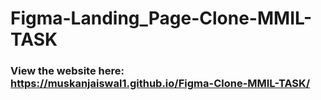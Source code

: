 # Figma-Landing_Page-Clone-MMIL-TASK
### View the website here: https://muskanjaiswal1.github.io/Figma-Clone-MMIL-TASK/
